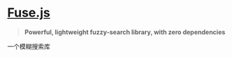 # [Fuse.js](https://www.fusejs.io/)

> **Powerful, lightweight fuzzy-search library, with zero dependencies**

一个模糊搜索库